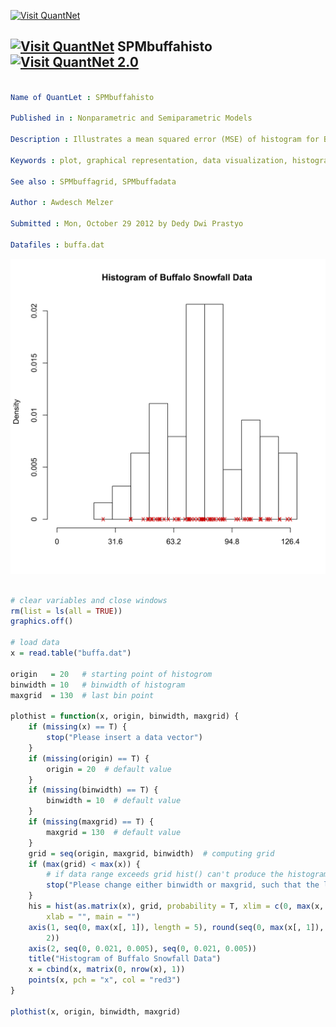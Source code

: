
[<img src="https://github.com/QuantLet/Styleguide-and-FAQ/blob/master/pictures/banner.png" width="880" alt="Visit QuantNet">](http://quantlet.de/index.php?p=info)

## [<img src="https://github.com/QuantLet/Styleguide-and-Validation-procedure/blob/master/pictures/qloqo.png" alt="Visit QuantNet">](http://quantlet.de/) **SPMbuffahisto** [<img src="https://github.com/QuantLet/Styleguide-and-Validation-procedure/blob/master/pictures/QN2.png" width="60" alt="Visit QuantNet 2.0">](http://quantlet.de/d3/ia)

```yaml

Name of QuantLet : SPMbuffahisto

Published in : Nonparametric and Semiparametric Models

Description : Illustrates a mean squared error (MSE) of histogram for Buffalo snowfall data.

Keywords : plot, graphical representation, data visualization, histogram, mse

See also : SPMbuffagrid, SPMbuffadata

Author : Awdesch Melzer

Submitted : Mon, October 29 2012 by Dedy Dwi Prastyo

Datafiles : buffa.dat

```

![Picture1](SPMbuffahisto-1.png)


```r

# clear variables and close windows
rm(list = ls(all = TRUE))
graphics.off()

# load data
x = read.table("buffa.dat")

origin   = 20   # starting point of histogrom
binwidth = 10   # binwidth of histogram
maxgrid  = 130  # last bin point

plothist = function(x, origin, binwidth, maxgrid) {
    if (missing(x) == T) {
        stop("Please insert a data vector")
    }
    if (missing(origin) == T) {
        origin = 20  # default value
    }
    if (missing(binwidth) == T) {
        binwidth = 10  # default value
    }
    if (missing(maxgrid) == T) {
        maxgrid = 130  # default value
    }
    grid = seq(origin, maxgrid, binwidth)  # computing grid
    if (max(grid) < max(x)) {
        # if data range exceeds grid hist() can't produce the histogram
        stop("Please change either binwidth or maxgrid, such that the largest value of x is included")
    }
    his = hist(as.matrix(x), grid, probability = T, xlim = c(0, max(x, grid)), axes = F, 
        xlab = "", main = "")
    axis(1, seq(0, max(x[, 1]), length = 5), round(seq(0, max(x[, 1]), length = 5), 
        2))
    axis(2, seq(0, 0.021, 0.005), seq(0, 0.021, 0.005))
    title("Histogram of Buffalo Snowfall Data")
    x = cbind(x, matrix(0, nrow(x), 1))
    points(x, pch = "x", col = "red3")
}

plothist(x, origin, binwidth, maxgrid)
```
